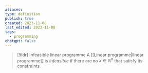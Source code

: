```yaml
---
aliases: 
type: definition
publish: true
created: 2023-11-08
last_edited: 2023-11-08
tags:
  - programming
chatgpt: false
---
```

>[!tldr] Infeasible linear programme
>A [[Linear programme|linear programme]] is *infeasible* if there are no $x \in \mathbb{R}^n$ that satisfy its constraints.

